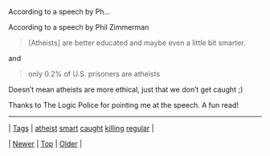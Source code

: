 <!--
title: According to a speech by Phil Zimmerman [Atheists] are better educated and maybe even a little bit smarter. and only 0.2% of U.S. prisoners are atheists Doesn&rsquo;t mean atheists are more ethical, just that we don&rsquo;t get caught ;) Thanks to The Logic Police for pointing me at the speech. A fun read!
date: 2020-06-28T15:27:00.237Z
tags: atheist, smart, caught, killing, regular
-->


According to a speech by Ph...

<p>According to a speech by Phil Zimmerman</p>

<blockquote>[Atheists] are better educated and maybe even a little bit smarter.</blockquote>

<p>and</p>

<blockquote>only 0.2% of U.S. prisoners are atheists</blockquote>

<p>Doesn&rsquo;t mean atheists are more ethical, just that we don&rsquo;t get caught ;)</p>

<p>Thanks to The Logic Police for pointing me at the speech. A fun read!</p>

<!--BOTTOM-POST-NAVIGATION-->
---

| [Tags](tags.md) | [atheist](tag-atheist.md) [smart](tag-smart.md) [caught](tag-caught.md) [killing](tag-killing.md) [regular](tag-regular.md) |

| [Newer](72586269699.md) | [Top](index.md) | [Older](72591407768.md) |